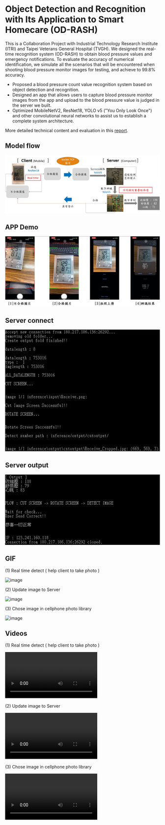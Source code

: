# Object Detection and Recognition with Its Application to Smart Homecare (OD-RASH)
This is a Collaboration Project with Industrial Technology Research Institute (ITRI) and Taipei Veterans General Hospital (TVGH). We designed the real-time recognition system (OD-RASH) to obtain blood pressure values and emergency notifications. To evaluate the accuracy of numerical identification, we simulate all the scenarios that will be encountered when shooting blood pressure monitor images for testing, and achieve to 99.8% accuracy.
  * Proposed a blood pressure count value recognition system based on object detection and recognition.
  * Designed an app that allows users to capture blood pressure monitor images from the app and upload to the blood pressure value is judged in the server we built.
  * Optimized MobileNetV2, ResNet18, YOLO v5 ("You Only Look Once") and other convolutional neural networks to assist us to establish a complete system architecture. 
  
 More detailed technical content and evaluation in this [report](https://drive.google.com/file/d/1NEnkpIZw-vfwN9As-DUmmsThDctedPNR/view?usp=sharing).

## Model flow

![image](https://github.com/marcovwu/Blood_Pressure_APP/blob/main/github/model_flow.JPG)

## APP Demo

![image](https://github.com/marcovwu/Blood_Pressure_APP/blob/main/github/app_flow.JPG)

## Server connect

![image](https://github.com/marcovwu/Blood_Pressure_APP/blob/main/github/connect.JPG)

## Server output

![image](https://github.com/marcovwu/Blood_Pressure_APP/blob/main/github/output.JPG)

## GIF
(1) Real time detect ( help client to take photo )

![image](https://github.com/marcovwu/Blood_Pressure_APP/blob/main/github/real_time2_gif.gif)

(2) Update image to Server

![image](https://github.com/marcovwu/Blood_Pressure_APP/blob/main/github/update_gif.gif)

(3) Chose image in cellphone photo library

![image](https://github.com/marcovwu/Blood_Pressure_APP/blob/main/github/chose_image_gif.gif)

## Videos

(1) Real time detect ( help client to take photo )

![Watch the video](https://github.com/marcovwu/Blood_Pressure_APP/blob/main/github/real_time.mp4)

(2) Update image to Server

![Watch the video](https://github.com/marcovwu/Blood_Pressure_APP/blob/main/github/update.mp4)

(3) Chose image in cellphone photo library

![Watch the video](https://github.com/marcovwu/Blood_Pressure_APP/blob/main/github/chose_image.mp4)


